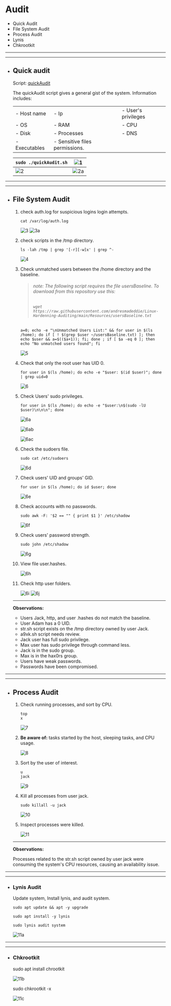 # Audit

- Quick Audit
- File System Audit
- Process Audit
- Lynis
- Chkrootkit

---
---

- ## Quick audit

    Script: [quickAudit](/quickAudit.sh)

    The quickAudit script gives a general gist of the system. Information includes:


    | | | |
    | --- | --- | --- |
    | - Host name | - Ip | - User's privileges |
    | - OS | - RAM | - CPU |
    | - Disk | - Processes | - DNS |
    | - Executables | - Sensitive files permissions.

    | `sudo ./quickAudit.sh` | ![1](/Images/1.PNG) |
    |--|--|
    | ![2](/Images/2.PNG) | ![2a](/Images/2a.PNG) |

---
---

- ## File System Audit

    1. check auth.log for suspicious logins login attempts.
        
        `cat /var/log/auth.log`
        
        ![3](/Images/3.png)
        ![3a](/Images/3a.png)

    2. check scripts in the /tmp directory.

        `ls -lah /tmp | grep '[-r][-w]x' | grep ^-`

        ![4](/Images/4.PNG)

    3. Check unmatched users between the /home directory and the baseline.
        
        >###### note: The following script requires the file usersBaseline. To download from this repository use this: 
        >###### `wget https://raw.githubusercontent.com/andresmadeddie/Linux-Hardenning-Auditing/main/Resources/usersBaseline.txt`

        `a=0; echo -e "\nUnmatched Users List:" && for user in $(ls /home); do if [ ! $(grep $user ~/usersBaseline.txt) ]; then echo $user && a=$(($a+1)); fi; done ; if [ $a -eq 0 ]; then echo "No unmatched users found"; fi`

        ![5](/Images/5.PNG)

    4. Check that only the root user has UID 0.

        `for user in $(ls /home); do echo -e "$user: $(id $user)"; done | grep uid=0`

        ![6](/Images/6.PNG)

    5. Check Users' sudo privileges.

        `for user in $(ls /home); do echo -e "$user:\n$(sudo -lU $user)\n\n\n"; done`

        ![6a](/Images/6a.PNG)

        ![6ab](/Images/6ab.PNG)

        ![6ac](/Images/6ac.PNG)

    6. Check the sudoers file.

        `sudo cat /etc/sudoers`    

        ![6d](/Images/6d.PNG)

    7. Check users' UID and groups' GID.

        `for user in $(ls /home); do id $user; done`

        ![6e](/Images/6e.PNG)

    8. Check accounts with no passwords.

        `sudo awk -F: '$2 == "" { print $1 }' /etc/shadow`
        
        ![6f](/Images/6f.PNG)

    9. Check users' password strength.

        `sudo john /etc/shadow`
        
        ![6g](/Images/6g.PNG)

    10. View file user.hashes.

        ![6h](/Images/6h.PNG)

    11. Check http user folders.

        ![6i](/Images/6i.PNG)
        ![6j](/Images/6j.PNG)

    ---
        
    **Observations:** 

    - Users Jack, http, and user .hashes do not match the baseline.
    - User Adam has a 0 UID.
    - str.sh script exists on the /tmp directory owned by user Jack.
    - a9xk.sh script needs review.
    - Jack user has full sudo privilege.
    - Max user has sudo privilege through command less.
    - Jack is in the sudo group.
    - Max is in the hax0rs group.
    - Users have weak passwords.
    - Passwords have been compromised.

---
---

- ## Process Audit

    1. Check running processes, and sort by CPU.

        ```
        top
        x
        ```

        ![7](/Images/7.PNG)

    2. **Be aware of:** tasks started by the host, sleeping tasks, and CPU usage.

        ![8](/Images/8.PNG)

    3. Sort by the user of interest.

        ```
        u
        jack
        ```

        ![9](/Images/9.PNG)

    4. Kill all processes from user jack.

        `sudo killall -u jack`

        ![10](/Images/10.PNG)

    5. Inspect processes were killed.

        ![11](/Images/11.PNG)

    ---

    **Observations:** 

    Processes related to the str.sh script owned by user jack were consuming the system's CPU resources, causing an availability issue.

---
---

- ### Lynis Audit

    Update system, Install lynis, and audit system.

    ```
    sudo apt update && apt -y upgrade

    sudo apt install -y lynis

    sudo lynis audit system
    ```

    ![11a](/Images/11a.PNG)

---
---

- ### Chkrootkit

    sudo apt install chrootkit

    ![11b](/Images/11b.PNG)

    sudo chkrootkit -x

    ![11c](/Images/11c.PNG)